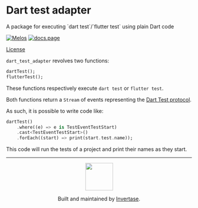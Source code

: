 <p align="center">
  <h1>Dart test adapter</h1>
  <span>A package for executing `dart test`/`flutter test` using plain Dart code</span>
</p>

<a href="https://github.com/invertase/melos"><img src="https://img.shields.io/badge/maintained%20with-melos-f700ff.svg?style=flat-square" alt="Melos" /></a>
<a href="https://docs.page"><img src="https://img.shields.io/badge/powered%20by-docs.page-34C4AC.svg?style=flat-square" alt="docs.page" /></a>

<a href="https://github.com/invertase/spec/blob/main/LICENSE">License</a>

`dart_test_adapter` revolves two functions:

```dart
dartTest();
flutterTest();
```

These functions respectively execute `dart test` or `flutter test`.

Both functions return a `Stream` of events representing the [Dart Test protocol](https://github.com/dart-lang/test/blob/master/pkgs/test/doc/json_reporter.md).

As such, it is possible to write code like:

```dart
dartTest()
    .where((e) => e is TestEventTestStart)
    .cast<TestEventTestStart>()
    .forEach((start) => print(start.test.name));
```

This code will run the tests of a project and print their names as they start.

---

<p align="center">
  <a href="https://invertase.io/?utm_source=readme&utm_medium=footer&utm_campaign=spec">
    <img width="75px" src="https://static.invertase.io/assets/invertase/invertase-rounded-avatar.png">
  </a>
  <p align="center">
    Built and maintained by <a href="https://invertase.io/?utm_source=readme&utm_medium=footer&utm_campaign=spec">Invertase</a>.
  </p>
</p>
